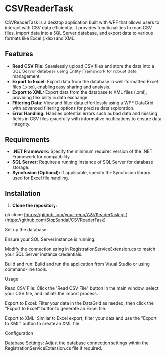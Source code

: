 # CSVReaderTask

CSVReaderTask is a desktop application built with WPF that allows users to interact with CSV data efficiently. It provides functionalities to read CSV files, import data into a SQL Server database, and export data to various formats like Excel (.xlsx) and XML.

## Features

- **Read CSV File:** Seamlessly upload CSV files and store the data into a SQL Server database using Entity Framework for robust data management.
- **Export to Excel:** Export data from the database to well-formatted Excel files (.xlsx), enabling easy sharing and analysis.
- **Export to XML:**  Export data from the database to XML files (.xml), providing flexibility in data exchange.
- **Filtering Data:**  View and filter data effortlessly using a WPF DataGrid with advanced filtering options for precise data exploration.
- **Error Handling:**  Handles potential errors such as bad data and missing fields in CSV files gracefully with informative notifications to ensure data integrity.

## Requirements

- **.NET Framework:**  Specify the minimum required version of the .NET Framework for compatibility.
- **SQL Server:** Requires a running instance of SQL Server for database storage.
- **Syncfusion (Optional):**  If applicable, specify the Syncfusion library used for Excel file handling.

## Installation

1. **Clone the repository:**

git clone [https://github.com/your-repo/CSVReaderTask.git](https://github.com/StopSandal/CSVReaderTask)

Set up the database:

Ensure your SQL Server instance is running.

Modify the connection string in RegistrationServiceExtension.cs to match your SQL Server instance credentials.

Build and run: Build and run the application from Visual Studio or using command-line tools.

Usage

Read CSV File: Click the "Read CSV File" button in the main window, select your CSV file, and initiate the import process.

Export to Excel: Filter your data in the DataGrid as needed, then click the "Export to Excel" button to generate an Excel file.

Export to XML: Similar to Excel export, filter your data and use the "Export to XML" button to create an XML file.

Configuration

Database Settings: Adjust the database connection settings within the RegistrationServiceExtension.cs file if required.

